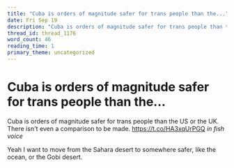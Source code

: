 ```yaml
---
title: "Cuba is orders of magnitude safer for trans people than the..."
date: Fri Sep 19
description: "Cuba is orders of magnitude safer for trans people than the US or the UK. There isn't even a comparison to be made. *in fish voice*"
thread_id: thread_1176
word_count: 46
reading_time: 1
primary_theme: uncategorized
---
```


# Cuba is orders of magnitude safer for trans people than the...

Cuba is orders of magnitude safer for trans people than the US or the UK. There isn't even a comparison to be made. https://t.co/HA3xqUrPGQ *in fish voice*

Yeah I want to move from the Sahara desert to somewhere safer, like the ocean, or the Gobi desert.